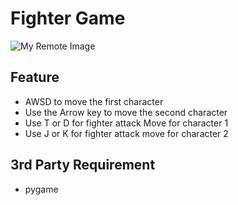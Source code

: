 # Fighter Game
![My Remote Image](https://i.imgur.com/TQf6DqU.gif)

## Feature
- AWSD to move the first character
- Use the Arrow key to move the second character
- Use T or D for fighter attack Move for character 1
- Use J or K for fighter attack move for character 2

## 3rd Party Requirement
- pygame
